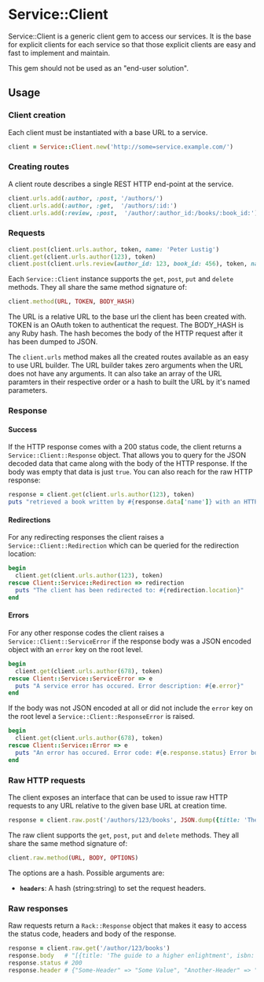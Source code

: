 # Service::Client

Service::Client is a generic client gem to access our services. It is the base for explicit clients for each service so that those explicit clients are easy and fast to implement and maintain.

This gem should not be used as an "end-user solution".

## Usage

### Client creation

Each client must be instantiated with a base URL to a service.

```ruby
client = Service::Client.new('http://some=service.example.com/')
```

### Creating routes

A client route describes a single REST HTTP end-point at the service.

```ruby
client.urls.add(:author, :post, '/authors/')
client.urls.add(:author, :get,  '/authors/:id:')
client.urls.add(:review, :post,  '/author/:author_id:/books/:book_id:')
```

### Requests

```ruby
client.post(client.urls.author, token, name: 'Peter Lustig')
client.get(client.urls.author(123), token)
client.post(client.urls.review(author_id: 123, book_id: 456), token, name: 'Ronald Review', comment: 'This book is the bomb!')
```

Each ``Service::Client`` instance supports the ``get``, ``post``, ``put`` and ``delete`` methods. They all share the same method signature of:

```ruby
client.method(URL, TOKEN, BODY_HASH)
```

The URL is a relative URL to the base url the client has been created with. TOKEN is an OAuth token to authenticat the request. The BODY_HASH is any Ruby hash. The hash becomes the body of the HTTP request after it has been dumped to JSON.

The ``client.urls`` method makes all the created routes available as an easy to use URL builder. The URL builder takes zero arguments when the URL does not have any arguments. It can also take an array of the URL paramters in their respective order or a hash to built the URL by it's named parameters.

### Response

#### Success

If the HTTP response comes with a 200 status code, the client returns a ``Service::Client::Response`` object. That allows you to query for the JSON decoded data that came along with the body of the HTTP response. If the body was empty that data is just ``true``. You can also reach for the raw HTTP response:

```ruby
response = client.get(client.urls.author(123), token)
puts "retrieved a book written by #{response.data['name']} with an HTTP status code of #{response.raw.status}"
```

#### Redirections

For any redirecting responses the client raises a ``Service::Client::Redirection`` which can be queried for the redirection location:

```ruby
begin
  client.get(client.urls.author(123), token)
rescue Client::Service::Redirection => redirection
  puts "The client has been redirected to: #{redirection.location}"
end
```

#### Errors

For any other response codes the client raises a ``Service::Client::ServiceError`` if the response body was a JSON encoded object with an ``error`` key on the root level.

```ruby
begin
  client.get(client.urls.author(678), token)
rescue Client::Service::ServiceError => e
  puts "A service error has occured. Error description: #{e.error}"
end
```

If the body was not JSON encoded at all or did not include the ``error`` key on the root level a ``Service::Client::ResponseError`` is raised.

```ruby
begin
  client.get(client.urls.author(678), token)
rescue Client::Service::Error => e
  puts "An error has occured. Error code: #{e.response.status} Error body: #{e.response.body}"
end
```

### Raw HTTP requests

The client exposes an interface that can be used to issue raw HTTP requests to any URL relative to the given base URL at creation time.

```ruby
response = client.raw.post('/authors/123/books', JSON.dump({title: 'The guide to a higher enlightment', isbn: '1234567'}))
```

The raw client supports the ``get``, ``post``, ``put`` and ``delete`` methods. They all share the same method signature of:

```ruby
client.raw.method(URL, BODY, OPTIONS)
```

The options are a hash. Possible arguments are:

* **``headers``**: A hash (string:string) to set the request headers.

### Raw responses

Raw requests return a ``Rack::Response`` object that makes it easy to access the status code, headers and body of the response.

```ruby
response = client.raw.get('/author/123/books')
response.body   # "[{title: 'The guide to a higher enlightment', isbn: '1234567', id: 456}, {title: 'Some book', isbn: '23464527', id: 789}]"
response.status # 200
response.header # {"Some-Header" => "Some Value", "Another-Header" => "Another Value"}
```
